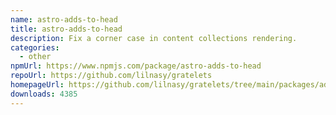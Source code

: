 ```yaml
---
name: astro-adds-to-head
title: astro-adds-to-head
description: Fix a corner case in content collections rendering.
categories:
  - other
npmUrl: https://www.npmjs.com/package/astro-adds-to-head
repoUrl: https://github.com/lilnasy/gratelets
homepageUrl: https://github.com/lilnasy/gratelets/tree/main/packages/adds-to-head
downloads: 4385
---
```

